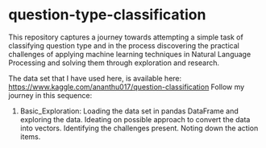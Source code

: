 # question-type-classification
This repository captures a journey towards attempting a simple task of classifying question type and in the process discovering the practical challenges of applying machine learning techniques in Natural Language Processing and solving them through exploration and research.

The data set that I have used here, is available here: https://www.kaggle.com/ananthu017/question-classification
Follow my journey in this sequence:
1. Basic_Exploration: Loading the data set in pandas DataFrame and exploring the data. Ideating on possible approach to convert the data into vectors. Identifying the challenges present. Noting down the action items.
